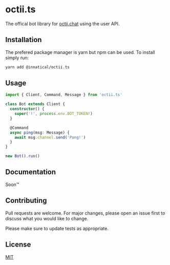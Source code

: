 # octii.ts

The offical bot library for [octii.chat](https://octii.chat) using the user API.

## Installation

The prefered package manager is yarn but npm can be used. To install simply run:

```zsh
yarn add @innatical/octii.ts
```

## Usage

```ts
import { Client, Command, Message } from 'octii.ts'

class Bot extends Client {
  constructor() {
    super('!', process.env.BOT_TOKEN!)
  }

  @Command
  async ping(msg: Message) {
    await msg.channel.send('Pong!')
  }
}

new Bot().run()
```

## Documentation

Soon&trade;

## Contributing

Pull requests are welcome. For major changes, please open an issue first to discuss what you would like to change.

Please make sure to update tests as appropriate.

## License

[MIT](https://choosealicense.com/licenses/mit/)

